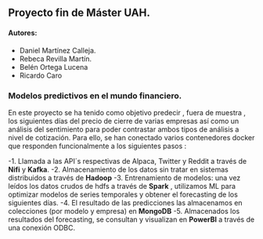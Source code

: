 ## Proyecto fin de Máster UAH.
#### Autores:
- Daniel Martínez Calleja.
- Rebeca Revilla Martín.
- Belén Ortega Lucena
- Ricardo Caro

### Modelos predictivos en el mundo financiero.
En este proyecto se ha tenido como objetivo predecir , fuera de muestra , los siguientes días del precio de cierre de varias empresas así como un análisis del sentimiento para poder contrastar ambos tipos de análisis a nivel de cotización.
Para ello, se han conectado varios contenedores docker que responden funcionalmente a los siguientes pasos  :

-1. Llamada a las API´s respectivas de Alpaca, Twitter y Reddit a través de **Nifi** y **Kafka**.
-2. Almacenamiento de los datos sin tratar en sistemas distribuidos a través de **Hadoop**
-3. Entrenamiento de modelos: una vez leídos los datos crudos de hdfs a través de **Spark** , utilizamos ML para optimizar modelos de series temporales y obtener el forecasting de los siguientes días.
-4. El resultado de las predicciones las almacenamos en colecciones (por modelo y empresa) en **MongoDB**
-5. Almacenados los resultados del forecasting, se consultan y visualizan en **PowerBI** a través de una conexión ODBC. 
